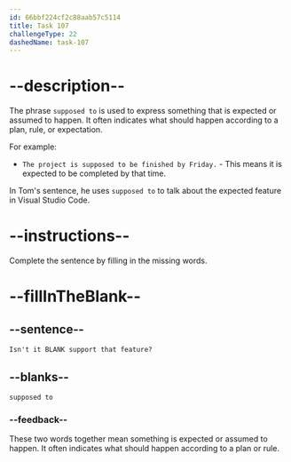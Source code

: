 ```yaml
---
id: 66bbf224cf2c88aab57c5114
title: Task 107
challengeType: 22
dashedName: task-107
---
```


<!-- Audio Reference:
Tom: Isn't it supposed to support that feature? -->

# --description--

The phrase `supposed to` is used to express something that is expected or assumed to happen. It often indicates what should happen according to a plan, rule, or expectation.

For example:

- `The project is supposed to be finished by Friday.` - This means it is expected to be completed by that time.

In Tom's sentence, he uses `supposed to` to talk about the expected feature in Visual Studio Code.

# --instructions--

Complete the sentence by filling in the missing words.

# --fillInTheBlank--

## --sentence--

`Isn't it BLANK support that feature?`

## --blanks--

`supposed to`

### --feedback--

These two words together mean something is expected or assumed to happen. It often indicates what should happen according to a plan or rule.
